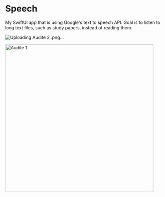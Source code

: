 # Speech
My SwiftUI app that is using Google's text to speech API. Goal is to listen to long text files, such as study papers, instead of reading them. 

![Uploading Audite 2<img width="475" alt="Audite 1" src="https://user-images.githubusercontent.com/68876259/153768108-933262c9-e1bc-4c5b-999a-af64d92dcdbd.png">
.png…]()

<img width="475" alt="Audite 1" src="https://user-images.githubusercontent.com/68876259/153768116-357eaaac-3d08-4aee-abe5-f6fd8afd1470.png">

